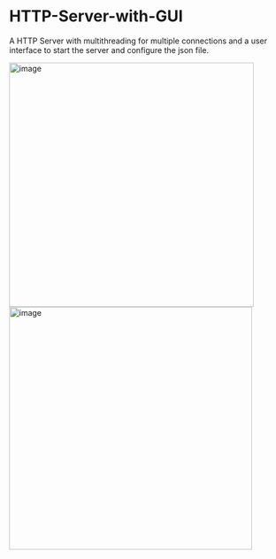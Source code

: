 # HTTP-Server-with-GUI
A HTTP Server with multithreading for multiple connections and a user interface to start the server and configure the json file.

<img width="442" alt="image" src="https://github.com/user-attachments/assets/5bcc96c6-c011-4c89-b4da-6c15d4808804">

<img width="439" alt="image" src="https://github.com/user-attachments/assets/2dcf4655-a065-4394-ab81-9b7df7eaad87">
